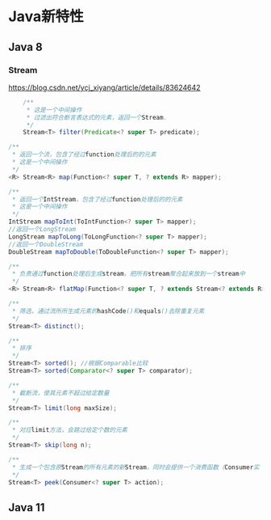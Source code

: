 # Java新特性



## Java 8



### Stream



https://blog.csdn.net/ycj_xiyang/article/details/83624642



```java
    /**
     * 这是一个中间操作
     * 过滤出符合断言表达式的元素，返回一个Stream.
     */
    Stream<T> filter(Predicate<? super T> predicate);
```



```java
/**
 * 返回一个流，包含了经过function处理后的的元素
 * 这是一个中间操作
 */
<R> Stream<R> map(Function<? super T, ? extends R> mapper);
```



```java
/**
 * 返回一个IntStream，包含了经过function处理后的的元素
 * 这是一个中间操作
 */
IntStream mapToInt(ToIntFunction<? super T> mapper);
//返回一个LongStream
LongStream mapToLong(ToLongFunction<? super T> mapper);
//返回一个DoubleStream
DoubleStream mapToDouble(ToDoubleFunction<? super T> mapper);
```



```java
/**
 * 负责通过function处理后生成stream，把所有stream聚合起来放到一个stream中
 */
<R> Stream<R> flatMap(Function<? super T, ? extends Stream<? extends R>> mapper);
```



```java
/**
 * 筛选，通过流所所生成元素的hashCode()和equals()去除重复元素
 */
Stream<T> distinct();
```



```java
/**
 * 排序
 */
Stream<T> sorted();	//根据Comparable比较
Stream<T> sorted(Comparator<? super T> comparator);
```



```java
/**
 * 截断流，使其元素不超过给定数量
 */
Stream<T> limit(long maxSize);
```



```java
/**
 * 对应limit方法，会跳过给定个数的元素
 */
Stream<T> skip(long n);
```



```java
/**
 * 生成一个包含原Stream的所有元素的新Stream，同时会提供一个消费函数（Consumer实 例），新Stream每个元素被消费的时候都会执行给定的消费函数
 */
Stream<T> peek(Consumer<? super T> action);
```



## Java 11

